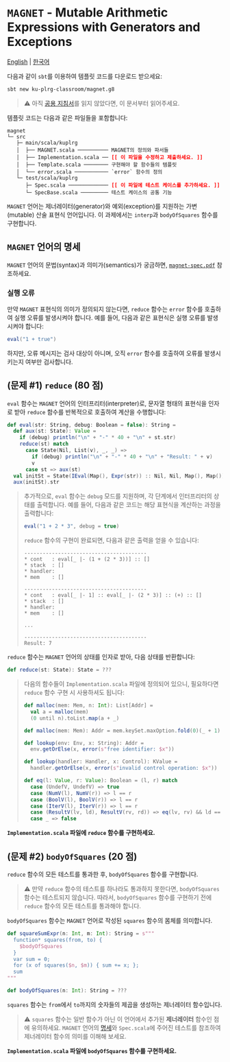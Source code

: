 # `MAGNET` - Mutable Arithmetic Expressions with Generators and Exceptions

[English](./README.md) | [한국어](./README.ko.md)

다음과 같이 `sbt`를 이용하여 템플릿 코드를 다운로드 받으세요:
```bash
sbt new ku-plrg-classroom/magnet.g8
```

> :warning: 아직 [공용 지침서](https://github.com/ku-plrg-classroom/docs/blob/main/README.ko.md)를 읽지 않았다면, 이 문서부터 읽어주세요.

템플릿 코드는 다음과 같은 파일들을 포함합니다:
<pre><code>magnet
└─ src
   ├─ main/scala/kuplrg
   │  ├── MAGNET.scala ────────── MAGNET의 정의와 파서들
   │  ├── Implementation.scala ── <b style='color:red;'>[[ 이 파일을 수정하고 제출하세요. ]]</b>
   │  ├── Template.scala ──────── 구현해야 할 함수들의 템플릿
   │  └── error.scala ─────────── `error` 함수의 정의
   └─ test/scala/kuplrg
      ├─ Spec.scala ───────────── <b style='color:red;'>[[ 이 파일에 테스트 케이스를 추가하세요. ]]</b>
      └─ SpecBase.scala ───────── 테스트 케이스의 공통 기능</code></pre>

`MAGNET` 언어는 제너레이터(generator)와 예외(exception)를 지원하는 가변(mutable)
산술 표현식 언어입니다.  이 과제에서는 `interp`과 `bodyOfSquares` 함수를
구현합니다.

## `MAGNET` 언어의 명세

`MAGNET` 언어의 문법(syntax)과 의미가(semantics)가 궁금하면,
[`magnet-spec.pdf`](./magnet-spec.pdf) 참조하세요.


### 실행 오류

만약 `MAGNET` 표현식의 의미가 정의되지 않는다면, `reduce` 함수는 `error`
함수를 호출하여 실행 오류를 발생시켜야 합니다.  예를 들어, 다음과 같은 표현식은
실행 오류를 발생시켜야 합니다:
```scala
eval("1 + true")
```
하지만, 오류 메시지는 검사 대상이 아니며, 오직 `error` 함수를 호출하여 오류를
발생시키는지 여부만 검사합니다.


## (문제 #1) `reduce` (80 점)

`eval` 함수는 `MAGNET` 언어의 인터프리터(interpreter)로, 문자열 형태의 표현식을
인자로 받아 `reduce` 함수를 반복적으로 호출하여 계산을 수행합니다:
```scala
def eval(str: String, debug: Boolean = false): String =
  def aux(st: State): Value =
    if (debug) println("\n" + "-" * 40 + "\n" + st.str)
    reduce(st) match
      case State(Nil, List(v), _, _) =>
        if (debug) println("\n" + "-" * 40 + "\n" + "Result: " + v)
        v
      case st => aux(st)
  val initSt = State(IEval(Map(), Expr(str)) :: Nil, Nil, Map(), Map())
  aux(initSt).str
```
> 추가적으로, `eval` 함수는 `debug` 모드를 지원하며, 각 단계에서 인터프리터의
> 상태를 출력합니다.  예를 들어, 다음과 같은 코드는 해당 표현식을 계산하는
> 과정을 출력합니다:
> ```scala
> eval("1 + 2 * 3", debug = true)
> ```
> `reduce` 함수의 구현이 완료되면, 다음과 같은 출력을 얻을 수 있습니다:
> ```
> ----------------------------------------
> * cont   : eval[_ |- (1 + (2 * 3))] :: []
> * stack  : []
> * handler:
> * mem    : []
> 
> ----------------------------------------
> * cont   : eval[_ |- 1] :: eval[_ |- (2 * 3)] :: (+) :: []
> * stack  : []
> * handler:
> * mem    : []
> 
> ...
> 
> ----------------------------------------
> Result: 7
> ```

`reduce` 함수는 `MAGNET` 언어의 상태를 인자로 받아, 다음 상태를 반환합니다:
```scala
def reduce(st: State): State = ???
```

> 다음의 함수들이 `Implementation.scala` 파일에 정의되어 있으니, 필요하다면
> `reduce` 함수 구현 시 사용하셔도 됩니다:
> ```scala
> def malloc(mem: Mem, n: Int): List[Addr] =
>   val a = malloc(mem)
>   (0 until n).toList.map(a + _)
>
> def malloc(mem: Mem): Addr = mem.keySet.maxOption.fold(0)(_ + 1)
>
> def lookup(env: Env, x: String): Addr =
>   env.getOrElse(x, error(s"free identifier: $x"))
>
> def lookup(handler: Handler, x: Control): KValue =
>   handler.getOrElse(x, error(s"invalid control operation: $x"))
>
> def eq(l: Value, r: Value): Boolean = (l, r) match
>   case (UndefV, UndefV) => true
>   case (NumV(l), NumV(r)) => l == r
>   case (BoolV(l), BoolV(r)) => l == r
>   case (IterV(l), IterV(r)) => l == r
>   case (ResultV(lv, ld), ResultV(rv, rd)) => eq(lv, rv) && ld == rd
>   case _ => false
> ```

**`Implementation.scala` 파일에 `reduce` 함수를 구현하세요.**


## (문제 #2) `bodyOfSquares` (20 점)

`reduce` 함수의 모든 테스트를 통과한 후, `bodyOfSquares` 함수를 구현합니다.

> :warning: 만약 `reduce` 함수의 테스트를 하나라도 통과하지 못한다면,
> `bodyOfSquares` 함수는 테스트되지 않습니다.  따라서, `bodyOfSquares` 함수를
> 구현하기 전에 `reduce` 함수의 모든 테스트를 통과해야 합니다.

`bodyOfSquares` 함수는 `MAGNET` 언어로 작성된 `squares` 함수의 몸체를
의미합니다.
```scala
def squareSumExpr(n: Int, m: Int): String = s"""
  function* squares(from, to) {
    $bodyOfSquares
  }
  var sum = 0;
  for (x of squares($n, $m)) { sum += x; };
  sum
"""

def bodyOfSquares(n: Int): String = ???
```
`squares` 함수는 `from`에서 `to`까지의 숫자들의 제곱을 생성하는 제너레이터
함수입니다.

> :warning: `squares` 함수는 일반 함수가 아닌 이 언어에서 추가된 **제너레이터**
> 함수인 점에 유의하세요. `MAGNET` 언어의 [명세](./magnet-spec.pdf)와
> `Spec.scala`에 주어진 테스트를 참조하여 제너레이터 함수의 의미를 이해해
> 보세요.

**`Implementation.scala` 파일에 `bodyOfSquares` 함수를 구현하세요.**
